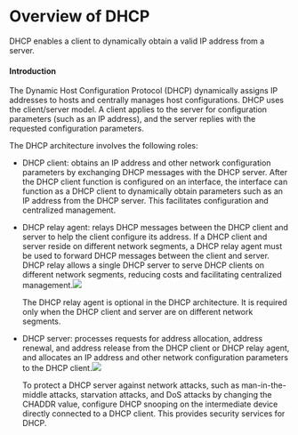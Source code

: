 Overview of DHCP
================

DHCP enables a client to dynamically obtain a valid IP address from a server.

#### Introduction

The Dynamic Host Configuration Protocol (DHCP) dynamically assigns IP addresses to hosts and centrally manages host configurations. DHCP uses the client/server model. A client applies to the server for configuration parameters (such as an IP address), and the server replies with the requested configuration parameters.

The DHCP architecture involves the following roles:

* DHCP client: obtains an IP address and other network configuration parameters by exchanging DHCP messages with the DHCP server. After the DHCP client function is configured on an interface, the interface can function as a DHCP client to dynamically obtain parameters such as an IP address from the DHCP server. This facilitates configuration and centralized management.
* DHCP relay agent: relays DHCP messages between the DHCP client and server to help the client configure its address. If a DHCP client and server reside on different network segments, a DHCP relay agent must be used to forward DHCP messages between the client and server. DHCP relay allows a single DHCP server to serve DHCP clients on different network segments, reducing costs and facilitating centralized management.![](../../../../public_sys-resources/note_3.0-en-us.png) 
  
  The DHCP relay agent is optional in the DHCP architecture. It is required only when the DHCP client and server are on different network segments.
* DHCP server: processes requests for address allocation, address renewal, and address release from the DHCP client or DHCP relay agent, and allocates an IP address and other network configuration parameters to the DHCP client.![](../../../../public_sys-resources/note_3.0-en-us.png) 
  
  To protect a DHCP server against network attacks, such as man-in-the-middle attacks, starvation attacks, and DoS attacks by changing the CHADDR value, configure DHCP snooping on the intermediate device directly connected to a DHCP client. This provides security services for DHCP.